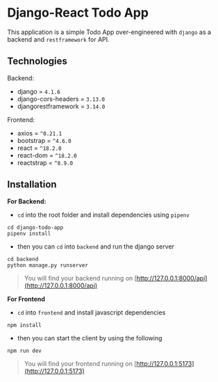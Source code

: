# Django-React Todo App

This application is a simple Todo App over-engineered with `django` as a backend and `restframework` for API.

## Technologies

Backend:
- django = `4.1.6`
- django-cors-headers = `3.13.0`
- djangorestframework = `3.14.0`

Frontend:
- axios = `^0.21.1`
- bootstrap = `^4.6.0`
- react = `^18.2.0`
- react-dom = `^18.2.0`
- reactstrap = `^8.9.0`

## Installation

**For Backend:**

- `cd` into the root folder and install dependencies using `pipenv`

```
cd django-todo-app
pipenv install
```
- then you can `cd` into `backend` and run the django server
```
cd backend
python manage.py runserver
```
> You will find your backend running on [http://127.0.0.1:8000/api](http://127.0.0.1:8000/api)

**For Frontend**
- `cd` into `frontend` and install javascript dependencies
```
npm install
```
- then you can start the client by using the following
```
npm run dev
```
> You will find your frontend running on [http://127.0.0.1:5173](http://127.0.0.1:5173)